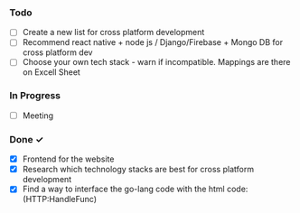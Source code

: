 ### Todo

- [ ] Create a new list for cross platform development
- [ ] Recommend react native + node js / Django/Firebase + Mongo DB for cross platform dev 
- [ ] Choose your own tech stack - warn if incompatible. Mappings are there on Excell Sheet

### In Progress

- [ ] Meeting

### Done ✓

- [x] Frontend for the website
- [x] Research which technology stacks are best for cross platform development
- [x] Find a way to interface the go-lang code with the html code: (HTTP:HandleFunc)

